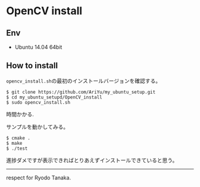 # OpenCV install

## Env
- Ubuntu 14.04 64bit  

## How to install

`opencv_install.sh`の最初のインストールバージョンを確認する。

```
$ git clone https://github.com/AriYu/my_ubuntu_setup.git
$ cd my_ubuntu_setupd/OpenCV_install
$ sudo opencv_install.sh
```

時間かかる.

サンプルを動かしてみる。

```
$ cmake .
$ make
$ ./test
```

進捗ダメですが表示できればとりあえずインストールできていると思う。

---
respect for Ryodo Tanaka.
